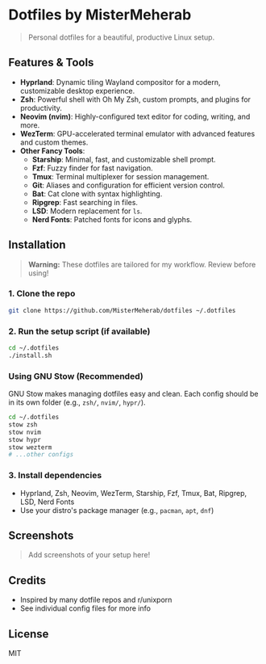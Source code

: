 # Dotfiles by MisterMeherab

> Personal dotfiles for a beautiful, productive Linux setup.

## Features & Tools

- **Hyprland**: Dynamic tiling Wayland compositor for a modern, customizable desktop experience.
- **Zsh**: Powerful shell with Oh My Zsh, custom prompts, and plugins for productivity.
- **Neovim (nvim)**: Highly-configured text editor for coding, writing, and more.
- **WezTerm**: GPU-accelerated terminal emulator with advanced features and custom themes.
- **Other Fancy Tools**:
  - **Starship**: Minimal, fast, and customizable shell prompt.
  - **Fzf**: Fuzzy finder for fast navigation.
  - **Tmux**: Terminal multiplexer for session management.
  - **Git**: Aliases and configuration for efficient version control.
  - **Bat**: Cat clone with syntax highlighting.
  - **Ripgrep**: Fast searching in files.
  - **LSD**: Modern replacement for `ls`.
  - **Nerd Fonts**: Patched fonts for icons and glyphs.

## Installation

> **Warning:** These dotfiles are tailored for my workflow. Review before using!


### 1. Clone the repo

```zsh
git clone https://github.com/MisterMeherab/dotfiles ~/.dotfiles
```


### 2. Run the setup script (if available)

```zsh
cd ~/.dotfiles
./install.sh
```



### Using GNU Stow (Recommended)

GNU Stow makes managing dotfiles easy and clean. Each config should be in its own folder (e.g., `zsh/`, `nvim/`, `hypr/`).

```zsh
cd ~/.dotfiles
stow zsh
stow nvim
stow hypr
stow wezterm
# ...other configs
```


### 3. Install dependencies

- Hyprland, Zsh, Neovim, WezTerm, Starship, Fzf, Tmux, Bat, Ripgrep, LSD, Nerd Fonts
- Use your distro's package manager (e.g., `pacman`, `apt`, `dnf`)


## Screenshots

> Add screenshots of your setup here!

## Credits

- Inspired by many dotfile repos and r/unixporn
- See individual config files for more info

## License

MIT
